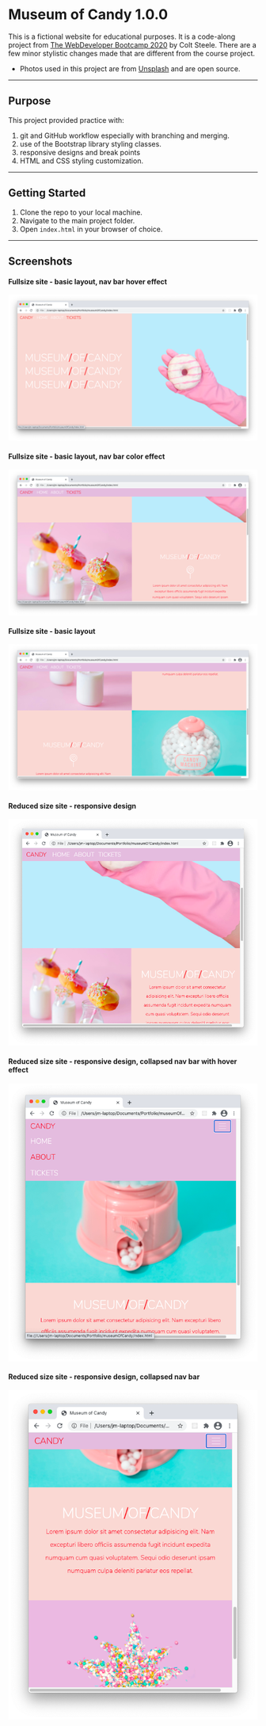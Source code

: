 # Museum of Candy 1.0.0
This is a fictional website for educational purposes. It is a code-along project from [The WebDeveloper Bootcamp 2020](https://www.udemy.com/course/the-web-developer-bootcamp/) by Colt Steele. There are a few minor stylistic changes made that are different from the course project.  
* Photos used in this project are from [Unsplash](https://unsplash.com) and are open source.

---
## Purpose
This project provided practice with:
1. git and GitHub workflow especially with branching and merging.
2. use of the Bootstrap library styling classes.
3. responsive designs and break points
4. HTML and CSS styling customization.

---
## Getting Started
1. Clone the repo to your local machine.
2. Navigate to the main project folder.
3. Open `index.html` in your browser of choice.

---
## Screenshots
#### Fullsize site - basic layout, nav bar hover effect
!["Fullsize site - basic layout, nav bar hover effect"](https://github.com/jmelnikel/Museum-of-Candy/blob/master/screenShots/Screen%20Shot%202020-10-29%20at%203.19.54%20PM.png?raw=true)
#### Fullsize site - basic layout, nav bar color effect
!["Fullsize site - basic layout, nav bar color effect"](https://github.com/jmelnikel/Museum-of-Candy/blob/master/screenShots/Screen%20Shot%202020-10-29%20at%203.20.08%20PM.png?raw=true)
#### Fullsize site - basic layout
!["Fullsize site - basic layout"](https://github.com/jmelnikel/Museum-of-Candy/blob/master/screenShots/Screen%20Shot%202020-10-29%20at%203.20.17%20PM.png?raw=true)
#### Reduced size site - responsive design
!["Reduced size site - responsive design"](https://github.com/jmelnikel/Museum-of-Candy/blob/master/screenShots/Screen%20Shot%202020-10-29%20at%203.20.37%20PM.png?raw=true)
#### Reduced size site - responsive design, collapsed nav bar with hover effect
!["Reduced size site - responsive design, collapsed nav bar with hover effect"](https://github.com/jmelnikel/Museum-of-Candy/blob/master/screenShots/Screen%20Shot%202020-10-29%20at%203.21.01%20PM.png?raw=true)
#### Reduced size site - responsive design, collapsed nav bar
!["Reduced size site - responsive design, collapsed nav bar"](https://github.com/jmelnikel/Museum-of-Candy/blob/master/screenShots/Screen%20Shot%202020-10-29%20at%203.21.16%20PM.png?raw=true)